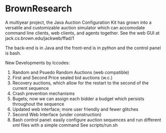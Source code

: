 BrownResearch
=============
A multiyear project, the Java Auction Configuration Kit has grown into a versatile and customizable auction simulator 
which can accomodate command line clients, web clients, and agents together. 
  See the web GUI at jack.cs.brown.edu/jackweb/ffad/1
  
The back-end is in Java and the front-end is in python and the control panel is bash.

New Developments by lccodes:
  1. Random and Psuedo Random Auctions (web compatible)
  2. First and Second Price sealed bid auctions (w.c.)
  3. Recovery auctions, which allow for the restart to the second of the current sequence
  4. Crash prevention mechanisms
  5. Bugets; now we can assign each bidder a budget which persists throughout the sequence
  6. Updated web interface; more user friendly and fewer glitches
  7. Second Web Interface (under construction)
  8. Bash control panel: easily configure auction sequences and run different xml files with a simple command
      See scripts/run.sh

